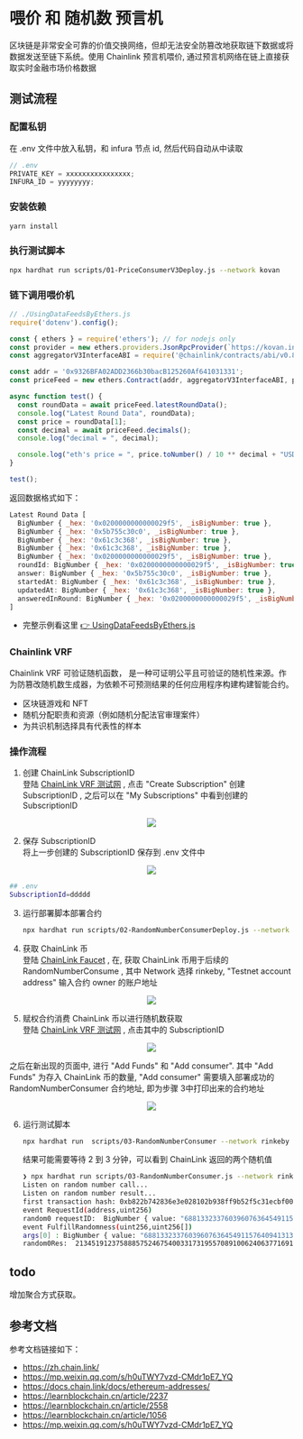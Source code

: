 # 喂价 和 随机数 预言机

区块链是非常安全可靠的价值交换网络，但却无法安全防篡改地获取链下数据或将数据发送至链下系统。使用 Chainlink 预言机喂价, 通过预言机网络在链上直接获取实时金融市场价格数据

## 测试流程

### 配置私钥

在 .env 文件中放入私钥，和 infura 节点 id, 然后代码自动从中读取

```js
// .env
PRIVATE_KEY = xxxxxxxxxxxxxxxx;
INFURA_ID = yyyyyyyy;
```

### 安装依赖

```sh
yarn install
```

### 执行测试脚本

```sh
npx hardhat run scripts/01-PriceConsumerV3Deploy.js --network kovan
```

### 链下调用喂价机

```js
// ./UsingDataFeedsByEthers.js
require('dotenv').config();

const { ethers } = require('ethers'); // for nodejs only
const provider = new ethers.providers.JsonRpcProvider(`https://kovan.infura.io/v3/${process.env.INFURA_ID}`);
const aggregatorV3InterfaceABI = require('@chainlink/contracts/abi/v0.8/AggregatorV3Interface.json');

const addr = '0x9326BFA02ADD2366b30bacB125260Af641031331';
const priceFeed = new ethers.Contract(addr, aggregatorV3InterfaceABI, provider);

async function test() {
  const roundData = await priceFeed.latestRoundData();
  console.log("Latest Round Data", roundData);
  const price = roundData[1];
  const decimal = await priceFeed.decimals();
  console.log("decimal = ", decimal);

  console.log("eth's price = ", price.toNumber() / 10 ** decimal + "USD");
}

test();

```

返回数据格式如下：

```js
Latest Round Data [
  BigNumber { _hex: '0x0200000000000029f5', _isBigNumber: true },
  BigNumber { _hex: '0x5b755c30c0', _isBigNumber: true },
  BigNumber { _hex: '0x61c3c368', _isBigNumber: true },
  BigNumber { _hex: '0x61c3c368', _isBigNumber: true },
  BigNumber { _hex: '0x0200000000000029f5', _isBigNumber: true },
  roundId: BigNumber { _hex: '0x0200000000000029f5', _isBigNumber: true },
  answer: BigNumber { _hex: '0x5b755c30c0', _isBigNumber: true },
  startedAt: BigNumber { _hex: '0x61c3c368', _isBigNumber: true },
  updatedAt: BigNumber { _hex: '0x61c3c368', _isBigNumber: true },
  answeredInRound: BigNumber { _hex: '0x0200000000000029f5', _isBigNumber: true }
]
```

- 完整示例看这里 [:point_right: UsingDataFeedsByEthers.js](./UsingDataFeedsByEthers.js)



### Chainlink VRF

Chainlink VRF 可验证随机函数， 是一种可证明公平且可验证的随机性来源。作为防篡改随机数生成器，为依赖不可预测结果的任何应用程序构建构建智能合约。

- 区块链游戏和 NFT
- 随机分配职责和资源（例如随机分配法官审理案件）
- 为共识机制选择具有代表性的样本

### 操作流程

1. 创建 ChainLink SubscriptionID  
登陆 [ChainLink VRF 测试网](https://vrf.chain.link/?_ga=2.225785050.1950508783.1645630272-1230768383.1643005305) , 点击 "Create Subscription" 创建 SubscriptionID , 之后可以在 "My Subscriptions" 中看到创建的 SubscriptionID
<center><img src="https://github.com/Dapp-Learning-DAO/Dapp-Learning-Arsenal/blob/main/images/basic/14-chainlink-price-feed/ChainLinkVRF.png?raw=true" /></center> 


2. 保存 SubscriptionID  
将上一步创建的 SubscriptionID 保存到 .env 文件中 
<center><img src="https://github.com/Dapp-Learning-DAO/Dapp-Learning-Arsenal/blob/main/images/basic/14-chainlink-price-feed/SubscriptionID.png?raw=true" /></center>

```sh
## .env
SubscriptionId=ddddd
```

3. 运行部署脚本部署合约

   ```sh
   npx hardhat run scripts/02-RandomNumberConsumerDeploy.js --network rinkeby
   ```

4. 获取 ChainLink 币  
登陆 [ChainLink Faucet](https://faucets.chain.link/) , 在, 获取 ChainLink 币用于后续的 RandomNumberConsume , 其中 Network 选择 rinkeby, "Testnet account address" 输入合约 owner 的账户地址
<center><img src="https://github.com/Dapp-Learning-DAO/Dapp-Learning-Arsenal/blob/main/images/basic/14-chainlink-price-feed/ChainLinkFaucet.png?raw=true" /></center>   


5. 赋权合约消费 ChainLink 币以进行随机数获取    
登陆 [ChainLink VRF 测试网](https://vrf.chain.link/?_ga=2.225785050.1950508783.1645630272-1230768383.1643005305) , 点击其中的 SubscriptionID 
<center><img src="https://github.com/Dapp-Learning-DAO/Dapp-Learning-Arsenal/blob/main/images/basic/14-chainlink-price-feed/ClickSubscriptionID.png?raw=true" /></center>  


之后在新出现的页面中, 进行 "Add Funds" 和 "Add consumer". 其中 "Add Funds" 为存入 ChainLink 币的数量, "Add consumer" 需要填入部署成功的 RandomNumberConsumer 合约地址, 即为步骤 3中打印出来的合约地址 
<center><img src="https://github.com/Dapp-Learning-DAO/Dapp-Learning-Arsenal/blob/main/images/basic/14-chainlink-price-feed/AddFundsAddCustomer.png?raw=true" /></center>   


6. 运行测试脚本  

   ```sh
   npx hardhat run  scripts/03-RandomNumberConsumer --network rinkeby
   ```

   结果可能需要等待 2 到 3 分钟，可以看到 ChainLink 返回的两个随机值

   ```sh
   ❯ npx hardhat run scripts/03-RandomNumberConsumer.js --network rinkeby
   Listen on random number call...
   Listen on random number result...
   first transaction hash: 0xb822b742836e3e028102b938ff9b52f5c31ecbf00a663b4865c50f83d141c441
   event RequestId(address,uint256)
   random0 requestID:  BigNumber { value: "68813323376039607636454911576409413136200025762802867082556497319163019860937" }
   event FulfillRandomness(uint256,uint256[])
   args[0] : BigNumber { value: "68813323376039607636454911576409413136200025762802867082556497319163019860937" }
   random0Res:  21345191237588857524675400331731955708910062406377169110385405370996391926856,49611358654743768743671276783545638722996121599596073254340228099561828202433
   ```

## todo

增加聚合方式获取。

## 参考文档

参考文档链接如下：

- https://zh.chain.link/
- https://mp.weixin.qq.com/s/h0uTWY7vzd-CMdr1pE7_YQ
- https://docs.chain.link/docs/ethereum-addresses/
- https://learnblockchain.cn/article/2237
- https://learnblockchain.cn/article/2558
- https://learnblockchain.cn/article/1056
- https://mp.weixin.qq.com/s/h0uTWY7vzd-CMdr1pE7_YQ
